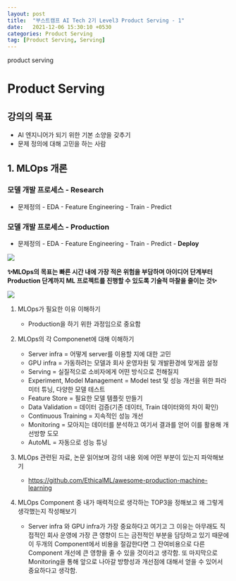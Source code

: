 ```yaml
---
layout: post
title:  "부스트캠프 AI Tech 2기 Level3 Product Serving - 1"
date:   2021-12-06 15:30:10 +0530
categories: Product Serving
tag: [Product Serving, Serving]
---
```



product serving

# Product Serving

## 강의의 목표

- AI 엔지니어가 되기 위한 기본 소양을 갖추기
- 문제 정의에 대해 고민을 하는 사람

## 1. MLOps 개론

### 모델 개발 프로세스 - Research

- 문제정의 - EDA - Feature Engineering - Train - Predict

### 모델 개발 프로세스 - Production

- 문제정의 - EDA - Feature Engineering - Train - Predict - **Deploy**

![](https://i.imgur.com/kJmFmQg.png)

**✨MLOps의 목표는 빠른 시간 내에 가장 적은 위험을 부담하며 아이디어 단계부터 Production 단계까지 ML 프로젝트를 진행할 수 있도록 기술적 마찰을 줄이는 것✨**


![](https://i.imgur.com/FWzta0C.png)

1. MLOps가 필요한 이유 이해하기
    - Production을 하기 위한 과정임으로 중요함

2. MLOps의 각 Componenet에 대해 이해하기
    - Server infra = 어떻게 server를 이용할 지에 대한 고민
    - GPU infra = 가동하려는 모델과 회사 운영자원 및 개발환경에 맞게끔 설정
    - Serving = 실질적으로 소비자에게 어떤 방식으로 전해질지
    - Experiment, Model Management = Model test 및 성능 개선을 위한 파라미터 튜닝, 다양한 모델 테스트
    - Feature Store = 필요한 모델 템플릿 만들기
    - Data Validation = 데이터 검증(기존 데이터, Train 데이터와의 차이 확인)
    - Continuous Training = 지속적인 성능 개선
    - Monitoring = 모아지는 데이터를 분석하고 여기서 결과를 얻어 이를 활용해 개선방향 도모
    - AutoML = 자동으로 성능 튜닝



3. MLOps 관련된 자료, 논문 읽어보며 강의 내용 외에 어떤 부분이 있는지 파악해보기
    -  https://github.com/EthicalML/awesome-production-machine-learning

4. MLOps Component 중 내가 매력적으로 생각하는 TOP3을 정해보고 왜 그렇게 생각했는지 작성해보기
    - Server infra 와 GPU infra가 가장 중요하다고 여기고 그 이유는 아무래도 직접적인 회사 운영에 가장 큰 영향이 드는 금전적인 부분을 담당하고 있기 때문에 이 두개의 Component에서 비용을 절감한다면 그 잔여비용으로 다른 Component 개선에 큰 영향을 줄 수 있을 것이라고 생각함. 또 마지막으로 Monitoring을 통해 앞으로 나아갈 방향성과 개선점에 대해서 얻을 수 있어서 중요하다고 생각함.